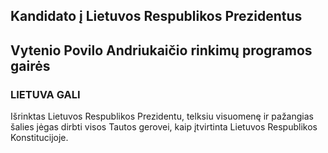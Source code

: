 ## Kandidato į Lietuvos Respublikos Prezidentus 
## Vytenio Povilo Andriukaičio rinkimų programos gairės
### LIETUVA GALI

Išrinktas Lietuvos Respublikos Prezidentu, telksiu visuomenę ir pažangias šalies jėgas dirbti visos Tautos gerovei, kaip įtvirtinta Lietuvos Respublikos Konstitucijoje. 
